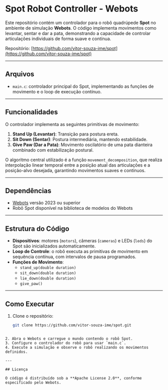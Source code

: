 # Spot Robot Controller - Webots

Este repositório contém um controlador para o robô quadrúpede **Spot** no ambiente de simulação **Webots**. O código implementa movimentos como levantar, sentar e dar a pata, demonstrando a capacidade de controlar articulações individuais de forma suave e contínua.

Repositório: [https://github.com/vitor-souza-ime/spot](https://github.com/vitor-souza-ime/spot)

---

## Arquivos

- `main.c`: controlador principal do Spot, implementando as funções de movimento e o loop de execução contínuo.

---

## Funcionalidades

O controlador implementa as seguintes primitivas de movimento:

1. **Stand Up (Levantar)**: Transição para postura ereta.
2. **Sit Down (Sentar)**: Postura intermediária, mantendo estabilidade.
3. **Give Paw (Dar a Pata)**: Movimento oscilatório de uma pata dianteira combinado com estabilização postural.

O algoritmo central utilizado é a função `movement_decomposition`, que realiza interpolação linear temporal entre a posição atual das articulações e a posição-alvo desejada, garantindo movimentos suaves e contínuos.

---

## Dependências

- [Webots](https://cyberbotics.com/) versão 2023 ou superior
- Robô Spot disponível na biblioteca de modelos do Webots

---

## Estrutura do Código

- **Dispositivos**: motores (`motors`), câmeras (`cameras`) e LEDs (`leds`) do Spot são inicializados automaticamente.
- **Loop de Controle**: o robô executa as primitivas de movimento em sequência contínua, com intervalos de pausa programados.
- **Funções de Movimento**:
  - `stand_up(double duration)`
  - `sit_down(double duration)`
  - `lie_down(double duration)`
  - `give_paw()`

---

## Como Executar

1. Clone o repositório:
   ```bash
   git clone https://github.com/vitor-souza-ime/spot.git
````

2. Abra o Webots e carregue o mundo contendo o robô Spot.
3. Configure o controlador do robô para usar `main.c`.
4. Execute a simulação e observe o robô realizando os movimentos definidos.

---

## Licença

O código é distribuído sob a **Apache License 2.0**, conforme especificado pelo Webots.
